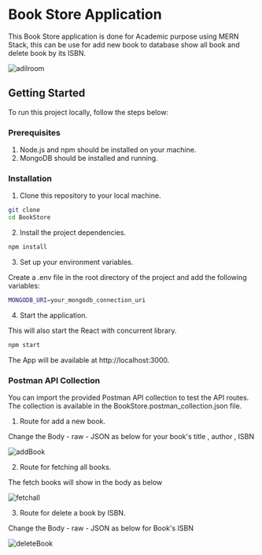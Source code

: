 
# Book Store Application

This Book Store application is done for Academic purpose using MERN Stack, this can be use for add new book to database show all book and delete book by its ISBN.

![adilroom](https://i.imgur.com/QAd09la.png)


## Getting Started

To run this project locally, follow the steps below:

### Prerequisites

1. Node.js and npm should be installed on your machine.
2. MongoDB should be installed and running.

### Installation

1. Clone this repository to your local machine.

```bash
git clone 
cd BookStore
```

2. Install the project dependencies.

```bash
npm install
```

3. Set up your environment variables.

Create a .env file in the root directory of the project and add the following variables:

```bash
MONGODB_URI=your_mongodb_connection_uri
```

4. Start the application.

This will also start the React with concurrent library.

```bash
npm start
```

The App will be available at http://localhost:3000.




### Postman API Collection

You can import the provided Postman API collection to test the API routes. The collection is available in the BookStore.postman_collection.json file.


1. Route for add a new book.

Change the Body - raw - JSON as below for your book's title , author , ISBN 

![addBook](https://i.imgur.com/o8JiYFj.png)

2. Route for fetching all books.

The fetch books will show in the body as below

![fetchall](https://i.imgur.com/9gumG7r.png)


3. Route for delete a book by ISBN.

Change the Body - raw - JSON as below for Book's ISBN 

![deleteBook](https://i.imgur.com/lSXr6dw.png)

